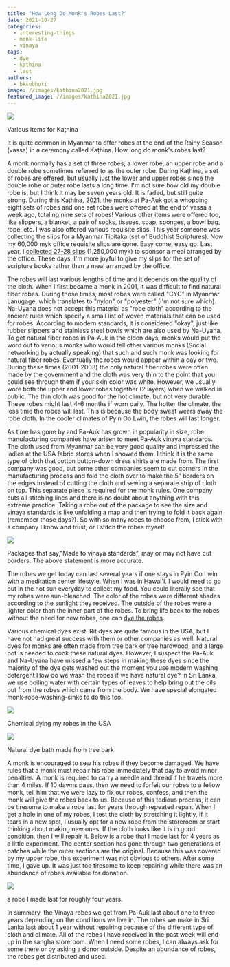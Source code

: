 ```yaml
---
title: "How Long Do Monk's Robes Last?"
date: 2021-10-27
categories: 
  - interesting-things
  - monk-life
  - vinaya
tags: 
  - dye
  - kathina
  - last
authors: 
  - bksubhuti
image: //images/kathina2021.jpg
featured_image: //images/kathina2021.jpg
---
```


![](/images/kathina-2021-1.jpg)

Various items for Kaṭhina

It is quite common in Myanmar to offer robes at the end of the Rainy Season (vassa) in a ceremony called Kaṭhina. How long do monk's robes last?

A monk normally has a set of three robes; a lower robe, an upper robe and a double robe sometimes referred to as the outer robe. During Kaṭhina, a set of robes are offered, but usually just the lower and upper robes since the double robe or outer robe lasts a long time. I'm not sure how old my double robe is, but I think it may be seven years old. It is faded, but still quite strong. During this Kaṭhina, 2021, the monks at Pa-Auk got a whopping eight sets of robes and one set robes were offered at the end of vassa a week ago, totaling nine sets of robes! Various other items were offered too, like slippers, a blanket, a pair of socks, tissues, soap, sponges, a bowl bag, rope, etc. I was also offered various requisite slips. This year someone was collecting the slips for a Myanmar Tipitaka (set of Buddhist Scriptures). Now my 60,000 myk office requisite slips are gone. Easy come, easy go. Last year, I [collected 27-28 slips](https://americanmonk.org/thanks-and-giving/) (1,250,000 myk) to sponsor a meal arranged by the office. These days, I'm more joyful to give my slips for the set of scripture books rather than a meal arranged by the office.

The robes will last various lengths of time and it depends on the quality of the cloth. When I first became a monk in 2001, it was difficult to find natural fiber robes. During those times, most robes were called "CYC" in Myanmar Lanugage, which translates to "nylon" or "polyester" (I'm not sure which). Na-Uyana does not accept this material as "robe cloth" according to the ancient rules which specify a small list of woven materials that can be used for robes. According to modern standards, it is considered "okay", just like rubber slippers and stainless steel bowls which are also used by Na-Uyana. To get natural fiber robes in Pa-Auk in the olden days, monks would put the word out to various monks who would tell other various monks (Social networking by actually speaking) that such and such monk was looking for natural fiber robes. Eventually the robes would appear within a day or two. During these times (2001-2003) the only natural fiber robes were often made by the government and the cloth was very thin to the point that you could see through them if your skin color was white. However, we usually wore both the upper and lower robes together (2 layers) when we walked in public. The thin cloth was good for the hot climate, but not very durable. These robes might last 4-6 months if worn daily. The hotter the climate, the less time the robes will last. This is because the body sweat wears away the robe cloth. In the cooler climates of Pyin Oo Lwin, the robes will last longer.

As time has gone by and Pa-Auk has grown in popularity in size, robe manufacturing companies have arisen to meet Pa-Auk vinaya standards. The cloth used from Myanmar can be very good quality and impressed the ladies at the USA fabric stores when I showed them. I think it is the same type of cloth that cotton button-down dress shirts are made from. The first company was good, but some other companies seem to cut corners in the manufacturing process and fold the cloth over to make the 5" borders on the edges instead of cutting the cloth and sewing a separate strip of cloth on top. This separate piece is required for the monk rules. One company cuts all stitching lines and there is no doubt about anything with this extreme practice. Taking a robe out of the package to see the size and vinaya standards is like unfolding a map and then trying to fold it back again (remember those days?). So with so many robes to choose from, I stick with a company I know and trust, or I stitch the robes myself.

![](/images/all_cut_stitch.jpg)

Packages that say,"Made to vinaya standards", may or may not have cut borders. The above statement is more accurate.

The robes we get today can last several years if one stays in Pyin Oo Lwin with a meditation center lifestyle. When I was in Hawai'i, I would need to go out in the hot sun everyday to collect my food. You could literally see that my robes were sun-bleached. The color of the robes were different shades according to the sunlight they received. The outside of the robes were a lighter color than the inner part of the robes. To bring life back to the robes without the need for new robes, one can [dye the robes](https://americanmonk.org/monk-life-and-natural-dyeing/).

Various chemical dyes exist. Rit dyes are quite famous in the USA, but I have not had great success with them or other companies as well. Natural dyes for monks are often made from tree bark or tree hardwood, and a large pot is needed to cook these natural dyes. However, I suspect the Pa-Auk and Na-Uyana have missed a few steps in making these dyes since the majority of the dye gets washed out the moment you use modern washing detergent How do we wash the robes if we have natural dye? In Sri Lanka, we use boiling water with certain types of leaves to help bring out the oils out from the robes which came from the body. We have special elongated monk-robe-washing-sinks to do this too.

![](/images/modern-dye-chicago-1024x768.jpeg)

Chemical dying my robes in the USA

![](/images/cookingdye1.jpg)

Natural dye bath made from tree bark

A monk is encouraged to sew his robes if they become damaged. We have rules that a monk must repair his robe immediately that day to avoid minor penalties. A monk is required to carry a needle and thread if he travels more than 4 miles. If 10 dawns pass, then we need to forfeit our robes to a fellow monk, tell him that we were lazy to fix our robes, confess, and then the monk will give the robes back to us. Because of this tedious process, it can be tiresome to make a robe last for years through repeated repair. When I get a hole in one of my robes, I test the cloth by stretching it lightly, if it tears in a new spot, I usually opt for a new robe from the storeroom or start thinking about making new ones. If the cloth looks like it is in good condition, then I will repair it. Below is a robe that I made last for 4 years as a little experiment. The center section has gone through two generations of patches while the outer sections are the original. Because this was covered by my upper robe, this experiment was not obvious to others. After some time, I gave up. It was just too tiresome to keep repairing while there was an abundance of robes available for donation.

![](/images/robe-patch-1024x576.jpg)

a robe I made last for roughly four years.

In summary, the Vinaya robes we get from Pa-Auk last about one to three years depending on the conditions we live in. The robes we make in Sri Lanka last about 1 year without repairing because of the different type of cloth and climate. All of the robes I have received in the past week will end up in the sangha storeroom. When I need some robes, I can always ask for some there or by asking a donor outside. Despite an abundance of robes, the robes get distributed and used.